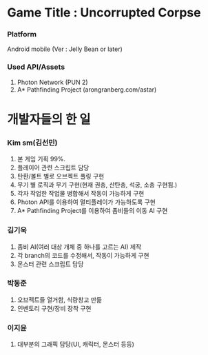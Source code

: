 # Game Title : Uncorrupted Corpse  

### Platform  
Android mobile (Ver : Jelly Bean or later)  

### Used API/Assets  
1. Photon Network (PUN 2)  
2. A* Pathfinding Project (arongranberg.com/astar)

# 개발자들의 한 일   

### Kim sm(김선민)  
1. 본 게임 기획 99%.
2. 플레이어 관련 스크립트 담당
3. 탄환/볼트 별로 오브젝트 풀링 구현
4. 무기 별 로직과 무기 구현(현재 권총, 산탄총, 석궁, 소총 구현됨.)
5. 각자 작업한 작업물 병합해서 작동이 가능하게 구현
6. Photon API를 이용하여 멀티플레이가 가능하도록 구현
7. A* Pathfinding Project를 이용하여 좀비들의 이동 AI 구현 

### 김기욱  
1. 좀비 AI(여러 대상 개체 중 하나를 고르는 AI) 제작
2. 각 branch의 코드를 수정해서, 작동이 가능하게 구현
3. 몬스터 관련 스크립트 담당

### 박동준  
1. 오브젝트들 열거함, 식량창고 만듦
2. 인벤토리 구현/장비 장착 구현

### 이지윤
1. 대부분의 그래픽 담당(UI, 캐릭터, 몬스터 등등)
